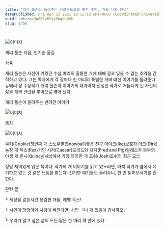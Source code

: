 ```yaml
---
title: "개리 폴슨이 들려주는 반려견들과의 멋진 추억, 개와 나의 인생"
datePublished: Fri Apr 23 2021 18:11:18 GMT+0000 (Coordinated Universal Time)
cuid: cm6zzmqdp001z09jy6bgohdmh
slug: 1756

---
```



![이미지](https://cdn.hashnode.com/res/hashnode/image/upload/v1739248461296/c13ba590-33cd-4fce-81dd-d61584858a8f.jpeg)

게리 폴슨 지음, 인기순 옮김

삼융

개리 폴슨은 자신이 키웠던 수십 마리의 훌륭한 개에 대해 결코 잊을 수 없는 추억을 간직하고 있다. 그는 독자에게 각 장마다 한 마리의 특별한 개에 대한 이야기를 들려준다. 뉴베리 상 수상작가 개리 폴슨이 이야기의 대가이자 진정한 작가로 거듭나게 된 자신의 삶을 개와 관련된 추억으로 엮어 냈다.

개리 폴슨이 들려주는 반려견 이야기

![이미지](https://cdn.hashnode.com/res/hashnode/image/upload/v1739248463431/e336e5ce-09a5-44d7-99ea-a5e3df863001.jpeg)

목차

![이미지](https://cdn.hashnode.com/res/hashnode/image/upload/v1739248465562/72c4b287-422e-4963-96c2-59a32b31d386.jpeg)

쿠키(Cookie)첫번째 개 스노우볼(Snowball)좋은 친구 아이크(Ike)보호자 더크(Dirk)농장 개 렉스(Rex)거인 시저(Caesar)프레드와 돼지(Fred and Pig)알래스카 북부의 야생 개 퀸시(Quincy)세상에서 가장 똑똑한 개 조쉬(Josh)조쉬의 최근 모습

정말 재미있게 읽은 책이다. 작가의 개 이야기를 읽고 있노라면, 마치 작가가 옆에서 얘기하고 있는 것 같은 느낌을 받는다. 신기한 얘기들도 들려주니, 한 번 읽어보시기를 권한다.

관련 글

└ 세상을 감동시킨 용감한 개들, 레벨 독스!

└ 시인이 댕댕이와 사랑에 빠진다면, 시집 『나 개 있음에 감사하오』

└ 우리가 알고 싶은 삶의 모든 답은 한 마리 개 안에 있다